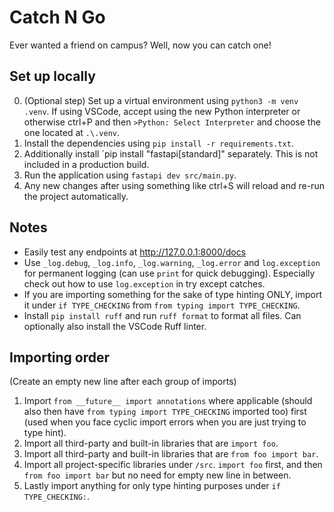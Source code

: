 # Catch N Go

Ever wanted a friend on campus? Well, now you can catch one!

## Set up locally
0. (Optional step) Set up a virtual environment using `python3 -m venv .venv`. If using VSCode, accept using the new Python interpreter or otherwise ctrl+P and then `>Python: Select Interpreter` and choose the one located at `.\.venv`.
1. Install the dependencies using `pip install -r requirements.txt`.
2. Additionally install `pip install "fastapi[standard]" separately. This is not included in a production build.
3. Run the application using `fastapi dev src/main.py`.
4. Any new changes after using something like ctrl+S will reload and re-run the project automatically.

## Notes
- Easily test any endpoints at http://127.0.0.1:8000/docs 
- Use `_log.debug`, `_log.info`, `_log.warning`, `_log.error` and `log.exception` for permanent logging (can use `print` for quick debugging). Especially check out how to use `log.exception` in try except catches.
- If you are importing something for the sake of type hinting ONLY, import it under `if TYPE_CHECKING` from `from typing import TYPE_CHECKING`.
- Install `pip install ruff` and run `ruff format` to format all files. Can optionally also install the VSCode Ruff linter.

## Importing order
(Create an empty new line after each group of imports)
1. Import `from __future__ import annotations` where applicable (should also then have `from typing import TYPE_CHECKING` imported too) first (used when you face cyclic import errors when you are just trying to type hint).
2. Import all third-party and built-in libraries that are `import foo`.
3. Import all third-party and built-in libraries that are `from foo import bar`.
4. Import all project-specific libraries under `/src`. `import foo` first, and then `from foo import bar` but no need for empty new line in between.
5. Lastly import anything for only type hinting purposes under `if TYPE_CHECKING:`.
